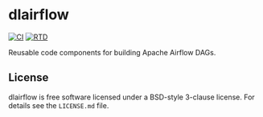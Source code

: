 # dlairflow

[![CI](https://github.com/astro-datalab/dlairflow/actions/workflows/CI.yml/badge.svg)](https://github.com/astro-datalab/dlairflow/actions/workflows/CI.yml) [![RTD](https://readthedocs.org/projects/dlairflow/badge/?version=latest)](https://dlairflow.readthedocs.io/en/latest/)

Reusable code components for building Apache Airflow DAGs.

## License

dlairflow is free software licensed under a BSD-style 3-clause license.
For details see the ``LICENSE.md`` file.
